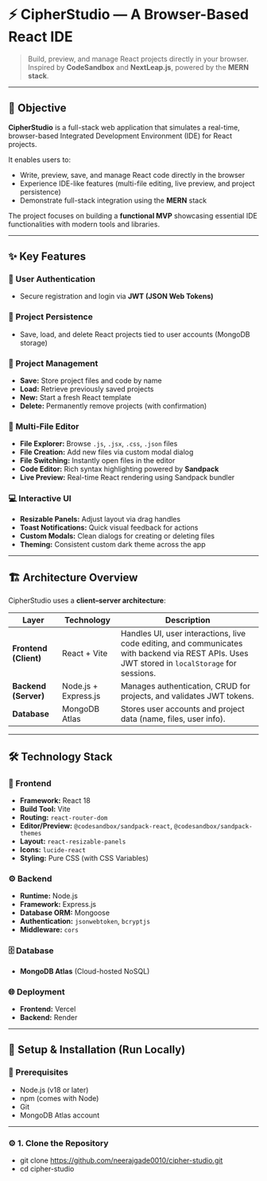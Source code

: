 # ⚡ CipherStudio — A Browser-Based React IDE  

> Build, preview, and manage React projects directly in your browser.  
> Inspired by **CodeSandbox** and **NextLeap.js**, powered by the **MERN stack**.  

---

## 🎯 Objective  

**CipherStudio** is a full-stack web application that simulates a real-time, browser-based Integrated Development Environment (IDE) for React projects.  

It enables users to:
- Write, preview, save, and manage React code directly in the browser  
- Experience IDE-like features (multi-file editing, live preview, and project persistence)  
- Demonstrate full-stack integration using the **MERN** stack  

The project focuses on building a **functional MVP** showcasing essential IDE functionalities with modern tools and libraries.  

---

## ✨ Key Features  

### 🔐 User Authentication  
- Secure registration and login via **JWT (JSON Web Tokens)**  

### 💾 Project Persistence  
- Save, load, and delete React projects tied to user accounts (MongoDB storage)

### 📂 Project Management  
- **Save:** Store project files and code by name  
- **Load:** Retrieve previously saved projects  
- **New:** Start a fresh React template  
- **Delete:** Permanently remove projects (with confirmation)

### 📝 Multi-File Editor  
- **File Explorer:** Browse `.js`, `.jsx`, `.css`, `.json` files  
- **File Creation:** Add new files via custom modal dialog  
- **File Switching:** Instantly open files in the editor  
- **Code Editor:** Rich syntax highlighting powered by **Sandpack**  
- **Live Preview:** Real-time React rendering using Sandpack bundler  

### 💻 Interactive UI  
- **Resizable Panels:** Adjust layout via drag handles  
- **Toast Notifications:** Quick visual feedback for actions  
- **Custom Modals:** Clean dialogs for creating or deleting files  
- **Theming:** Consistent custom dark theme across the app  

---

## 🏗️ Architecture Overview  

CipherStudio uses a **client–server architecture**:

| Layer | Technology | Description |
|-------|-------------|-------------|
| **Frontend (Client)** | React + Vite | Handles UI, user interactions, live code editing, and communicates with backend via REST APIs. Uses JWT stored in `localStorage` for sessions. |
| **Backend (Server)** | Node.js + Express.js | Manages authentication, CRUD for projects, and validates JWT tokens. |
| **Database** | MongoDB Atlas | Stores user accounts and project data (name, files, user info). |

---

## 🛠️ Technology Stack  

### 🧩 Frontend
- **Framework:** React 18  
- **Build Tool:** Vite  
- **Routing:** `react-router-dom`  
- **Editor/Preview:** `@codesandbox/sandpack-react`, `@codesandbox/sandpack-themes`  
- **Layout:** `react-resizable-panels`  
- **Icons:** `lucide-react`  
- **Styling:** Pure CSS (with CSS Variables)  

### ⚙️ Backend
- **Runtime:** Node.js  
- **Framework:** Express.js  
- **Database ORM:** Mongoose  
- **Authentication:** `jsonwebtoken`, `bcryptjs`  
- **Middleware:** `cors`  

### 🗄️ Database
- **MongoDB Atlas** (Cloud-hosted NoSQL)

### 🌐 Deployment
- **Frontend:** Vercel  
- **Backend:** Render  

---

## 🚀 Setup & Installation (Run Locally)

### 🧰 Prerequisites
- Node.js (v18 or later)  
- npm (comes with Node)  
- Git  
- MongoDB Atlas account
  

---
### ⚙️ 1. Clone the Repository  

- git clone https://github.com/neerajgade0010/cipher-studio.git
- cd cipher-studio



